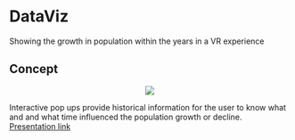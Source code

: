 # DataViz
Showing the growth in population within the years in a VR experience

## Concept
<p align="center">
  <img src="Images/OnePager">
</p> 

Interactive pop ups provide historical information for the user to know what and and what time influenced the population growth or decline.
[Presentation link](https://docs.google.com/presentation/d/1vnpgSC3ysHGqAOqQIlKvcOg7sIZzAhtJrjpP9FVCldw/edit?usp=sharing)